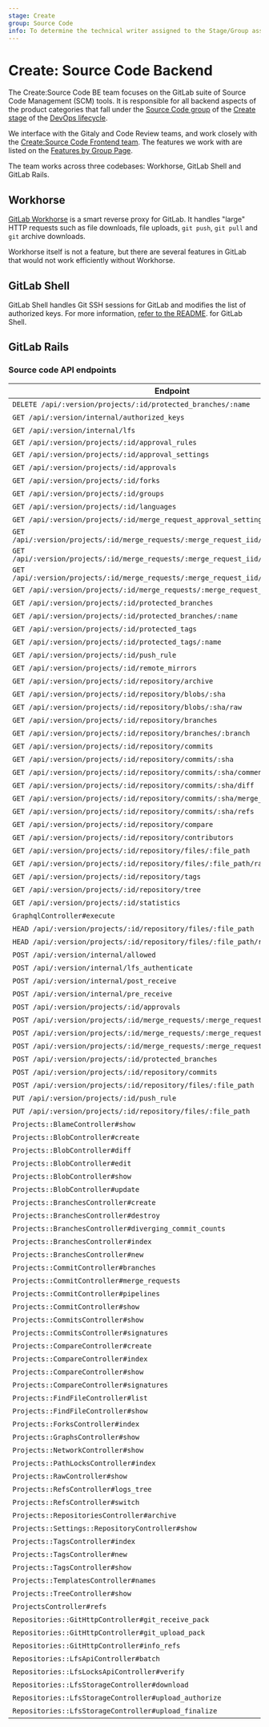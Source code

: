 ```yaml
---
stage: Create
group: Source Code
info: To determine the technical writer assigned to the Stage/Group associated with this page, see https://about.gitlab.com/handbook/engineering/ux/technical-writing/#assignments
---
```


# Create: Source Code Backend

The Create:Source Code BE team focuses on the GitLab suite of Source Code Management
(SCM) tools. It is responsible for all backend aspects of the product categories
that fall under the [Source Code group](https://about.gitlab.com/handbook/product/categories/#source-code-group)
of the [Create stage](https://about.gitlab.com/handbook/product/categories/#create-stage)
of the [DevOps lifecycle](https://about.gitlab.com/handbook/product/categories/#devops-stages).

We interface with the Gitaly and Code Review teams, and work closely with the
[Create:Source Code Frontend team](https://about.gitlab.com/handbook/engineering/development/dev/create-source-code-fe). The features
we work with are listed on the
[Features by Group Page](https://about.gitlab.com/handbook/product/categories/features/#createsource-code-group).

The team works across three codebases: Workhorse, GitLab Shell and GitLab Rails.

## Workhorse

[GitLab Workhorse](../../workhorse/index.md) is a smart reverse proxy for GitLab. It handles "large" HTTP
requests such as file downloads, file uploads, `git push`, `git pull` and `git` archive downloads.

Workhorse itself is not a feature, but there are several features in GitLab
that would not work efficiently without Workhorse.

## GitLab Shell

GitLab Shell handles Git SSH sessions for GitLab and modifies the list of authorized keys.
For more information, [refer to the README](https://gitlab.com/gitlab-org/gitlab-shell/-/blob/main/README.md).
for GitLab Shell.

## GitLab Rails

### Source code API endpoints

| Endpoint                                                                           | Threshold                             | Source                                                                               |
| -----------------------------------------------------------------------------------|---------------------------------------|--------------------------------------------------------------------------------------|
| `DELETE /api/:version/projects/:id/protected_branches/:name`                       | `:low`                                |[source](https://gitlab.com/gitlab-org/gitlab/-/blob/master/lib/api/protected_branches.rb) |
| `GET /api/:version/internal/authorized_keys`                                       | `:high`                               |[source](https://gitlab.com/gitlab-org/gitlab/-/blob/master/lib/api/internal/base.rb) |            |         |
| `GET /api/:version/internal/lfs`                                                   | `:high`                               |[source](https://gitlab.com/gitlab-org/gitlab/-/blob/master/lib/api/internal/lfs.rb)|
| `GET /api/:version/projects/:id/approval_rules`                                    | `:low`                                |   |
| `GET /api/:version/projects/:id/approval_settings`                                 | default                               |   |
| `GET /api/:version/projects/:id/approvals`                                         | default                               |   |
| `GET /api/:version/projects/:id/forks`                                             | `:low`                                |[source](https://gitlab.com/gitlab-org/gitlab/-/blob/master/lib/api/projects.rb) |
| `GET /api/:version/projects/:id/groups`                                            | default                               | [source](https://gitlab.com/gitlab-org/gitlab/-/blob/master/lib/api/projects.rb)  |
| `GET /api/:version/projects/:id/languages`                                         | `:medium`                             |[source](https://gitlab.com/gitlab-org/gitlab/-/blob/master/lib/api/projects.rb) |
| `GET /api/:version/projects/:id/merge_request_approval_setting`                    | `:medium`                             |[source](https://gitlab.com/gitlab-org/gitlab/-/blob/master/ee/lib/api/merge_request_approval_settings.rb) |
| `GET /api/:version/projects/:id/merge_requests/:merge_request_iid/approval_rules`  | `:low`                                 |[source](https://gitlab.com/gitlab-org/gitlab/-/blob/master/ee/lib/api/merge_request_approval_rules.rb) |
| `GET /api/:version/projects/:id/merge_requests/:merge_request_iid/approval_settings` | `:low`                                |[source](https://gitlab.com/gitlab-org/gitlab/-/blob/master/ee/lib/api/project_approval_settings.rb) |
| `GET /api/:version/projects/:id/merge_requests/:merge_request_iid/approval_state`  | `:low`                                | [source](https://gitlab.com/gitlab-org/gitlab/-/blob/master/lib/api/merge_request_approvals.rb) |
| `GET /api/:version/projects/:id/merge_requests/:merge_request_iid/approvals`       | `:low`                                |[source](https://gitlab.com/gitlab-org/gitlab/-/blob/master/lib/api/merge_request_approvals.rb) |
| `GET /api/:version/projects/:id/protected_branches`                                | default                               |[source](https://gitlab.com/gitlab-org/gitlab/-/blob/master/lib/api/protected_branches.rb) |
| `GET /api/:version/projects/:id/protected_branches/:name`                          | default                               |[source](https://gitlab.com/gitlab-org/gitlab/-/blob/master/lib/api/protected_branches.rb) |
| `GET /api/:version/projects/:id/protected_tags`                                    | default                               |  |
| `GET /api/:version/projects/:id/protected_tags/:name`                              | default                               |  |
| `GET /api/:version/projects/:id/push_rule`                                         | default                               |   |
| `GET /api/:version/projects/:id/remote_mirrors`                                    | default                               |   |
| `GET /api/:version/projects/:id/repository/archive`                                | default                               |   |
| `GET /api/:version/projects/:id/repository/blobs/:sha`                             | default                               |   |
| `GET /api/:version/projects/:id/repository/blobs/:sha/raw`                         | default                               |    |
| `GET /api/:version/projects/:id/repository/branches`                               | `:low`                                |[source](https://gitlab.com/gitlab-org/gitlab/-/blob/master/lib/api/branches.rb) |
| `GET /api/:version/projects/:id/repository/branches/:branch`                       | `:low`                                |[source](https://gitlab.com/gitlab-org/gitlab/-/blob/master/lib/api/branches.rb) |
| `GET /api/:version/projects/:id/repository/commits`                                | `:low`                                 |[source](https://gitlab.com/gitlab-org/gitlab/-/blob/master/lib/api/commits.rb)|
| `GET /api/:version/projects/:id/repository/commits/:sha`                           | default                               | [source](https://gitlab.com/gitlab-org/gitlab/-/blob/master/lib/api/commits.rb) |
| `GET /api/:version/projects/:id/repository/commits/:sha/comments`                  | default                               | [source](https://gitlab.com/gitlab-org/gitlab/-/blob/master/lib/api/commits.rb) |
| `GET /api/:version/projects/:id/repository/commits/:sha/diff`                      | `:low`                                |[source](https://gitlab.com/gitlab-org/gitlab/-/blob/master/lib/api/commits.rb) |
| `GET /api/:version/projects/:id/repository/commits/:sha/merge_requests`            | `:low`                                |[source](https://gitlab.com/gitlab-org/gitlab/-/blob/master/lib/api/commits.rb)|
| `GET /api/:version/projects/:id/repository/commits/:sha/refs`                      | `:low`                                |[source](https://gitlab.com/gitlab-org/gitlab/-/blob/master/lib/api/commits.rb) |
| `GET /api/:version/projects/:id/repository/compare`                                | `:low`                                |[source](https://gitlab.com/gitlab-org/gitlab/-/blob/master/lib/api/repositories.rb) |
| `GET /api/:version/projects/:id/repository/contributors`                           | default                               |   |
| `GET /api/:version/projects/:id/repository/files/:file_path`                       | default                               |   |
| `GET /api/:version/projects/:id/repository/files/:file_path/raw`                   | `:low`                                |[source](https://gitlab.com/gitlab-org/gitlab/-/blob/master/lib/api/files.rb) |
| `GET /api/:version/projects/:id/repository/tags`                                   | `:low`                                |[source](https://gitlab.com/gitlab-org/gitlab/-/blob/master/lib/api/tags.rb) |
| `GET /api/:version/projects/:id/repository/tree`                                   | `:low`                                |[source](https://gitlab.com/gitlab-org/gitlab/-/blob/master/lib/api/repositories.rb) |
| `GET /api/:version/projects/:id/statistics`                                        | default                               |    |
| `GraphqlController#execute`                                                        | default                               |    |
| `HEAD /api/:version/projects/:id/repository/files/:file_path`                      | `:low`                                |[source](https://gitlab.com/gitlab-org/gitlab/-/blob/master/lib/api/files.rb) |
| `HEAD /api/:version/projects/:id/repository/files/:file_path/raw`                  | `:low`                                |[source](https://gitlab.com/gitlab-org/gitlab/-/blob/master/lib/api/files.rb) |
| `POST /api/:version/internal/allowed`                                              | default                               | [source](https://gitlab.com/gitlab-org/gitlab/-/blob/master/lib/api/internal/base.rb)  |
| `POST /api/:version/internal/lfs_authenticate`                                     | `:high`                               |[source](https://gitlab.com/gitlab-org/gitlab/-/blob/master/lib/api/internal/base.rb) |
| `POST /api/:version/internal/post_receive`                                         | default                               | [source](https://gitlab.com/gitlab-org/gitlab/-/blob/master/lib/api/internal/base.rb)  |
| `POST /api/:version/internal/pre_receive`                                          | `:high`                               |[source](https://gitlab.com/gitlab-org/gitlab/-/blob/master/lib/api/internal/base.rb) |
| `POST /api/:version/projects/:id/approvals`                                        | `:low`                                |[source](https://gitlab.com/gitlab-org/gitlab/-/blob/master/ee/lib/api/project_approvals.rb) |
| `POST /api/:version/projects/:id/merge_requests/:merge_request_iid/approvals`      | `:low`                                | [source](https://gitlab.com/gitlab-org/gitlab/-/blob/master/lib/api/merge_request_approvals.rb) |
| `POST /api/:version/projects/:id/merge_requests/:merge_request_iid/approve`        | `:low`                                 |[source](https://gitlab.com/gitlab-org/gitlab/-/blob/master/lib/api/merge_request_approvals.rb) |
| `POST /api/:version/projects/:id/merge_requests/:merge_request_iid/unapprove`      | `:low`                                |[source](https://gitlab.com/gitlab-org/gitlab/-/blob/master/lib/api/merge_request_approvals.rb)|
| `POST /api/:version/projects/:id/protected_branches`                               | `:low`                                |[source](https://gitlab.com/gitlab-org/gitlab/-/blob/master/lib/api/protected_branches.rb)|
| `POST /api/:version/projects/:id/repository/commits`                               | `:low`                               |[source](https://gitlab.com/gitlab-org/gitlab/-/blob/master/lib/api/commits.rb)|
| `POST /api/:version/projects/:id/repository/files/:file_path`                      | `:low`                                |[source](https://gitlab.com/gitlab-org/gitlab/-/blob/master/lib/api/files.rb) |
| `PUT /api/:version/projects/:id/push_rule`                                         | default                               |   |
| `PUT /api/:version/projects/:id/repository/files/:file_path`                       | `:low`                                |[source](https://gitlab.com/gitlab-org/gitlab/-/blob/master/lib/api/files.rb) |
| `Projects::BlameController#show`                                                   | `:low`                                 |[source](https://gitlab.com/gitlab-org/gitlab/-/blob/master/app/controllers/projects/blame_controller.rb) |
| `Projects::BlobController#create`                                                  | `:low`                               |[source](https://gitlab.com/gitlab-org/gitlab/-/blob/master/app/controllers/projects/blob_controller.rb)  |
| `Projects::BlobController#diff`                                                    | `:low`                                |[source](https://gitlab.com/gitlab-org/gitlab/-/blob/master/app/controllers/projects/blob_controller.rb) |
| `Projects::BlobController#edit`                                                    | `:low`                                |[source](https://gitlab.com/gitlab-org/gitlab/-/blob/master/app/controllers/projects/blob_controller.rb)  |
| `Projects::BlobController#show`                                                    | `:low`                                |[source](https://gitlab.com/gitlab-org/gitlab/-/blob/master/app/controllers/projects/blob_controller.rb)  |
| `Projects::BlobController#update`                                                  | `:low`                               |[source](https://gitlab.com/gitlab-org/gitlab/-/blob/master/app/controllers/projects/blob_controller.rb)  |
| `Projects::BranchesController#create`                                              | `:low`                               |[source](https://gitlab.com/gitlab-org/gitlab/-/blob/master/app/controllers/projects/branches_controller.rb) |
| `Projects::BranchesController#destroy`                                             | `:low`                                |[source](https://gitlab.com/gitlab-org/gitlab/-/blob/master/app/controllers/projects/branches_controller.rb) |
| `Projects::BranchesController#diverging_commit_counts`                             | `:low`                                |[source](https://gitlab.com/gitlab-org/gitlab/-/blob/master/app/controllers/projects/branches_controller.rb) |
| `Projects::BranchesController#index`                                               | `:low`                                |[source](https://gitlab.com/gitlab-org/gitlab/-/blob/master/app/controllers/projects/branches_controller.rb) |
| `Projects::BranchesController#new`                                                 | `:low`                                |[source](https://gitlab.com/gitlab-org/gitlab/-/blob/master/app/controllers/projects/branches_controller.rb) |
| `Projects::CommitController#branches`                                              | `:low`                                |[source](https://gitlab.com/gitlab-org/gitlab/-/blob/master/app/controllers/projects/commit_controller.rb) |
| `Projects::CommitController#merge_requests`                                        | `:low`                                |[source](https://gitlab.com/gitlab-org/gitlab/-/blob/master/app/controllers/projects/commit_controller.rb) |
| `Projects::CommitController#pipelines`                                             | `:low`                                |[source](https://gitlab.com/gitlab-org/gitlab/-/blob/master/app/controllers/projects/commit_controller.rb) |
| `Projects::CommitController#show`                                                  | `:low`                                |[source](https://gitlab.com/gitlab-org/gitlab/-/blob/master/app/controllers/projects/commit_controller.rb) |
| `Projects::CommitsController#show`                                                 | `:low`                                |[source](https://gitlab.com/gitlab-org/gitlab/-/blob/master/app/controllers/projects/commits_controller.rb)|
| `Projects::CommitsController#signatures`                                           | `:low`                                |[source](https://gitlab.com/gitlab-org/gitlab/-/blob/master/app/controllers/projects/commits_controller.rb) |
| `Projects::CompareController#create`                                               | `:low`                                |[source](https://gitlab.com/gitlab-org/gitlab/-/blob/master/app/controllers/projects/commits_controller.rb) |
| `Projects::CompareController#index`                                                | `:low`                               |[source](https://gitlab.com/gitlab-org/gitlab/-/blob/master/app/controllers/projects/compare_controller.rb) |
| `Projects::CompareController#show`                                                 | `:low`                               |[source](https://gitlab.com/gitlab-org/gitlab/-/blob/master/app/controllers/projects/compare_controller.rb) |
| `Projects::CompareController#signatures`                                           | `:low`                                |[source](https://gitlab.com/gitlab-org/gitlab/-/blob/master/app/controllers/projects/compare_controller.rb) |
| `Projects::FindFileController#list`                                                | `:low`                               |[source](https://gitlab.com/gitlab-org/gitlab/-/blob/master/app/controllers/projects/find_file_controller.rb) |
| `Projects::FindFileController#show`                                                | `:low`                                 |[source](https://gitlab.com/gitlab-org/gitlab/-/blob/master/app/controllers/projects/find_file_controller.rb) |
| `Projects::ForksController#index`                                                  | `:low`                                |[source](https://gitlab.com/gitlab-org/gitlab/-/blob/master/app/controllers/projects/forks_controller.rb) |
| `Projects::GraphsController#show`                                                  | `:low`                                |[source](https://gitlab.com/gitlab-org/gitlab/-/blob/master/app/controllers/projects/graphs_controller.rb) |
| `Projects::NetworkController#show`                                                 | `:low`                                |[source](https://gitlab.com/gitlab-org/gitlab/-/blob/master/app/controllers/projects/network_controller.rb) |
| `Projects::PathLocksController#index`                                              | `:low`                                |[source](https://gitlab.com/gitlab-org/gitlab/-/blob/master/ee/app/controllers/projects/path_locks_controller.rb) |
| `Projects::RawController#show`                                                     | default                               |   |
| `Projects::RefsController#logs_tree`                                               | `:low`                                |[source](https://gitlab.com/gitlab-org/gitlab/-/blob/master/app/controllers/projects/refs_controller.rb) |
| `Projects::RefsController#switch`                                                  | `:low`                                |[source](https://gitlab.com/gitlab-org/gitlab/-/blob/master/app/controllers/projects/refs_controller.rb) |
| `Projects::RepositoriesController#archive`                                         | default                               |   |
| `Projects::Settings::RepositoryController#show`                                    | `:low`                                |[source](https://gitlab.com/gitlab-org/gitlab/-/blob/master/app/controllers/projects/settings/repository_controller.rb) |
| `Projects::TagsController#index`                                                   | `:low`                                |[source](https://gitlab.com/gitlab-org/gitlab/-/blob/master/app/controllers/projects/tags_controller.rb) |
| `Projects::TagsController#new`                                                     | `:low`                                |[source](https://gitlab.com/gitlab-org/gitlab/-/blob/master/app/controllers/projects/tags_controller.rb) |
| `Projects::TagsController#show`                                                    | `:low`                               |[source](https://gitlab.com/gitlab-org/gitlab/-/blob/master/app/controllers/projects/tags_controller.rb) |
| `Projects::TemplatesController#names`                                              | `:low`                                 |[source](https://gitlab.com/gitlab-org/gitlab/-/blob/master/app/controllers/projects/templates_controller.rb) |
| `Projects::TreeController#show`                                                    | `:low`                                |[source](https://gitlab.com/gitlab-org/gitlab/-/blob/master/app/controllers/projects/tree_controller.rb) |
| `ProjectsController#refs`                                                          | `:low`                                 |[source](https://gitlab.com/gitlab-org/gitlab/-/blob/master/app/controllers/projects_controller.rb) |
| `Repositories::GitHttpController#git_receive_pack`                                 | default                               |   |
| `Repositories::GitHttpController#git_upload_pack`                                  | default                               |   |
| `Repositories::GitHttpController#info_refs`                                        | default                               |   |
| `Repositories::LfsApiController#batch`                                             | `:medium`                             |[source](https://gitlab.com/gitlab-org/gitlab/-/blob/master/app/controllers/repositories/lfs_api_controller.rb) |
| `Repositories::LfsLocksApiController#verify`                                       | default                               |   |
| `Repositories::LfsStorageController#download`                                      | `:medium`                             |[source](https://gitlab.com/gitlab-org/gitlab/-/blob/master/app/controllers/repositories/lfs_storage_controller.rb) |
| `Repositories::LfsStorageController#upload_authorize`                              | `:medium`                             |[source](https://gitlab.com/gitlab-org/gitlab/-/blob/master/app/controllers/repositories/lfs_storage_controller.rb) |
| `Repositories::LfsStorageController#upload_finalize`                               | `:low`                                |[source](https://gitlab.com/gitlab-org/gitlab/-/blob/master/app/controllers/repositories/lfs_storage_controller.rb) |
